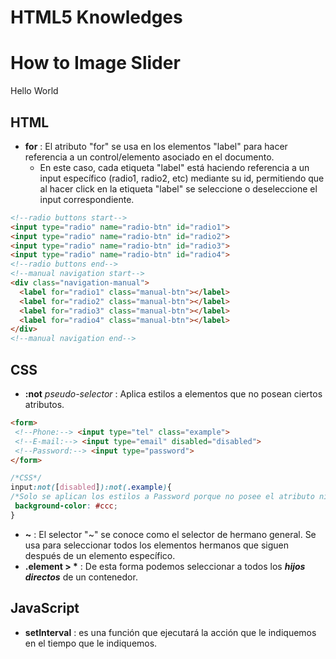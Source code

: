 # HTML5 Knowledges
# How to Image Slider
Hello World
## HTML
* **for** : El atributo "for" se usa en los elementos "label" para hacer referencia a un
  control/elemento asociado en el documento.
    * En este caso, cada etiqueta "label" está haciendo referencia a un input específico (radio1, radio2, etc) mediante
  su id, permitiendo que al hacer click en la etiqueta "label" se seleccione o deseleccione el input correspondiente.
```HTML
<!--radio buttons start-->
<input type="radio" name="radio-btn" id="radio1">
<input type="radio" name="radio-btn" id="radio2">
<input type="radio" name="radio-btn" id="radio3">
<input type="radio" name="radio-btn" id="radio4">
<!--radio buttons end-->
<!--manual navigation start-->
<div class="navigation-manual">
  <label for="radio1" class="manual-btn"></label>
  <label for="radio2" class="manual-btn"></label>
  <label for="radio3" class="manual-btn"></label>
  <label for="radio4" class="manual-btn"></label>
</div>
<!--manual navigation end-->
```
## CSS
* **:not** _pseudo-selector_ : Aplica estilos a elementos que no posean ciertos atributos.
```HTML
<form>
 <!--Phone:--> <input type="tel" class="example">
 <!--E-mail:--> <input type="email" disabled="disabled">
 <!--Password:--> <input type="password">
</form>
```
```CSS
/*CSS*/
input:not([disabled]):not(.example){
/*Solo se aplican los estilos a Password porque no posee el atributo ni la clase ".example"*/
 background-color: #ccc;
}
```
* **~** : El selector "~" se conoce como el selector de hermano general. Se usa para seleccionar todos los elementos hermanos que siguen después de un elemento específico.
* __.element > *__ : De esta forma podemos seleccionar a todos los **_hijos directos_** de un contenedor.
## JavaScript
* **setInterval** : es una función que ejecutará la acción que le indiquemos en el tiempo que le indiquemos.